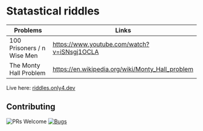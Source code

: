 # Statastical riddles

| Problems | Links |
| ----------- | ------ |
| 100 Prisoners / n Wise Men | https://www.youtube.com/watch?v=iSNsgj1OCLA |
| The Monty Hall Problem | https://en.wikipedia.org/wiki/Monty_Hall_problem |




Live here: [riddles.only4.dev](https://riddles.only4.dev/)


## Contributing

![PRs Welcome](https://img.shields.io/badge/PRs-welcome-brightgreen.svg?style=flat-square)
[![Bugs](https://img.shields.io/static/v1?label=Bugs&message=Report&color=red&style=flat-square)](https://github.com/mohitkyadav/riddles/issues)
